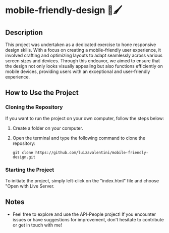 # mobile-friendly-design 📱🖌️

## Description
This project was undertaken as a dedicated exercise to hone responsive design skills. With a focus on creating a mobile-friendly user experience, it involved crafting and optimizing layouts to adapt seamlessly across various screen sizes and devices. Through this endeavor, we aimed to ensure that the design not only looks visually appealing but also functions efficiently on mobile devices, providing users with an exceptional and user-friendly experience.

## How to Use the Project

### Cloning the Repository
If you want to run the project on your own computer, follow the steps below:

1. Create a folder on your computer.
2. Open the terminal and type the following command to clone the repository:

    ```
   git clone https://github.com/luizavalentini/mobile-friendly-design.git
   ```

### Starting the Project
To initiate the project, simply left-click on the "index.html" file and choose "Open with Live Server.


## Notes
- Feel free to explore and use the API-People project! If you encounter issues or have suggestions for improvement, don't hesitate to contribute or get in touch with me!
